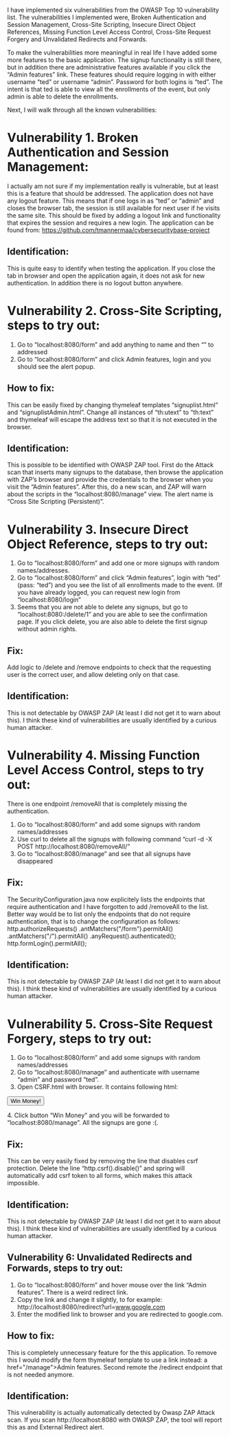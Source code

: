 I have implemented six vulnerabilities from the OWASP Top 10 vulnerability list. The vulnerabilities I implemented were, Broken Authentication and Session Management, Cross-Site Scripting, Insecure Direct Object References, Missing Function Level Access Control, Cross-Site Request Forgery and Unvalidated Redirects and Forwards.

To make the vulnerabilities more meaningful in real life I have added some more features to the basic application. The signup functionality is still there, but in addition there are administrative features available if you click the “Admin features” link. These features should require logging in with either username “ted” or username “admin”. Password for both logins is “ted”. The intent is that ted is able to view all the enrollments of the event, but only admin is able to delete the enrollments.

Next, I will walk through all the known vulnerabilities:

# Vulnerability 1. Broken Authentication and Session Management: #
I actually am not sure if my implementation really is vulnerable, but at least this is a feature that should be addressed. The application does not have any logout feature. This means that if one logs in as “ted” or “admin” and closes the browser tab, the session is still available for next user if he visits the same site. This should be fixed by adding a logout link and functionality that expires the session and requires a new login. The application can be found from: https://github.com/tmannermaa/cybersecuritybase-project

## Identification: ##
This is quite easy to identify when testing the application. If you close the tab in browser and open the application again, it does not ask for new authentication. In addition there is no logout button anywhere.

# Vulnerability 2. Cross-Site Scripting, steps to try out: #
1. Go to “localhost:8080/form” and add anything to name and then “<script>alert(111);</script>” to addressed
2. Go to “localhost:8080/form”  and click Admin features, login and you should see the alert popup.
## How to fix: ##
This can be easily fixed by changing thymeleaf templates “signuplist.html” and “signuplistAdmin.html”. Change all instances of “th:utext” to “th:text” and thymeleaf will escape the address text so that it is not executed in the browser.

## Identification: ##
This is possible to be identified with OWASP ZAP tool. First do the Attack scan that inserts many signups to the database, then browse the application with ZAP’s browser and provide the credentials to the browser when you visit the “Admin features”. After this, do a new scan, and ZAP will warn about the scripts in the “localhost:8080/manage” view. The alert name is “Cross Site Scripting (Persistent)”.

# Vulnerability 3. Insecure Direct Object Reference, steps to try out: #
1. Go to “localhost:8080/form” and add one or more signups with random names/addresses.
2. Go to “localhost:8080/form” and click “Admin features”, login with “ted” (pass: “ted”) and you see the list of all enrollments made to the event. (If you have already logged, you can request new login from “localhost:8080/login”
3. Seems that you are not able to delete any signups, but go to “localhost:8080:/delete/1” and you are able to see the confirmation page. If you click delete, you are also able to delete the first signup without admin rights.
## Fix: ##
Add logic to /delete and /remove endpoints to check that the requesting user is the correct user, and allow deleting only on that case.

## Identification: ##
This is not detectable by OWASP ZAP (At least I did not get it to warn about this). I think these kind of vulnerabilities are usually identified by a curious human attacker.

# Vulnerability 4. Missing Function Level Access Control, steps to try out: #
There is one endpoint /removeAll that is completely missing the authentication. 
1. Go to “localhost:8080/form” and add some signups with random names/addresses
2. Use curl to delete all the signups with following command “curl -d -X POST http://localhost:8080/removeAll/”
3. Go to “localhost:8080/manage” and see that all signups have disappeared
## Fix: ##
The SecurityConfiguration.java now explicitely lists the endpoints that require authentication and I have forgotten to add /removeAll to the list. Better way would be to list only the endpoints that do not require authentication, that is to change the configuration as follows:         http.authorizeRequests()
                .antMatchers("/form").permitAll()
                .antMatchers("/").permitAll()
                .anyRequest().authenticated();
                http.formLogin().permitAll();

## Identification: ##
This is not detectable by OWASP ZAP (At least I did not get it to warn about this). I think these kind of vulnerabilities are usually identified by a curious human attacker.

# Vulnerability 5. Cross-Site Request Forgery, steps to try out: #
1. Go to “localhost:8080/form” and add some signups with random names/addresses
2. Go to “localhost:8080/manage” and authenticate with username “admin” and password “ted”.
3. Open CSRF.html with browser. It contains following html: 
<form action="http://localhost:8080/removeAll" method="post">
<input type="submit"
	value="Win Money!"/>
</form>
4. Click button “Win Money” and you will be forwarded to “localhost:8080/manage”. All the signups are gone :(.

## Fix: ## 
This can be very easily fixed by removing the line that disables csrf protection. Delete the line “http.csrf().disable()” and spring will automatically add csrf token to all forms, which makes this attack impossible.

## Identification: ##
This is not detectable by OWASP ZAP (At least I did not get it to warn about this). I think these kind of vulnerabilities are usually identified by a curious human attacker.

## Vulnerability 6: Unvalidated Redirects and Forwards, steps to try out: ##
1. Go to “localhost:8080/form” and hover mouse over the link “Admin features”. There is a weird redirect link.
2. Copy the link and change it slightly, to for example:  http://localhost:8080/redirect?url=www.google.com
3. Enter the modified link to browser and you are redirected to google.com.

## How to fix: ##
This is completely unnecessary feature for the this application. To remove this I would modify the form thymeleaf template to use a link instead: a href="/manage">Admin features</a>. Second remote the /redirect endpoint that is not needed anymore.

## Identification: ##
This vulnerability is actually automatically detected by Owasp ZAP Attack scan. If you scan http://localhost:8080 with OWASP ZAP, the tool will report this as and External Redirect alert. 

